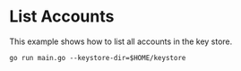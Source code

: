 # List Accounts

This example shows how to list all accounts in the key store.

```
go run main.go --keystore-dir=$HOME/keystore
```
